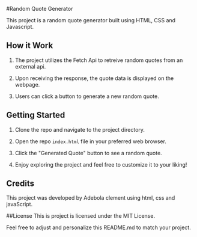 #Random Quote Generator

This project is a random quote generator built using HTML, CSS and Javascript.

## How it Work

1. The project utilizes the Fetch Api to retreive random quotes from an external api.

2. Upon receiving the response, the quote data is displayed on the webpage.

3. Users can click a button to generate a new random quote.

## Getting Started 
1. Clone the repo and navigate to the project directory.

2. Open the repo `index.html` file in your preferred web browser.

3. Click the "Generated Quote" button to see a random quote.

4. Enjoy exploring the project and feel free to customize it to your liking!

## Credits

This project was developed by Adebola clement using html, css and javaScript.

##License 
This is project is licensed under the MIT License.

Feel free to adjust and personalize this README.md to match your project.
